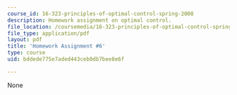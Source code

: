 ```yaml
---
course_id: 16-323-principles-of-optimal-control-spring-2008
description: Homework assignment on optimal control.
file_location: /coursemedia/16-323-principles-of-optimal-control-spring-2008/bddede775e7aded443ceb0db7bee8e6f_assn6.pdf
file_type: application/pdf
layout: pdf
title: 'Homework Assignment #6'
type: course
uid: bddede775e7aded443ceb0db7bee8e6f

---
```

None
